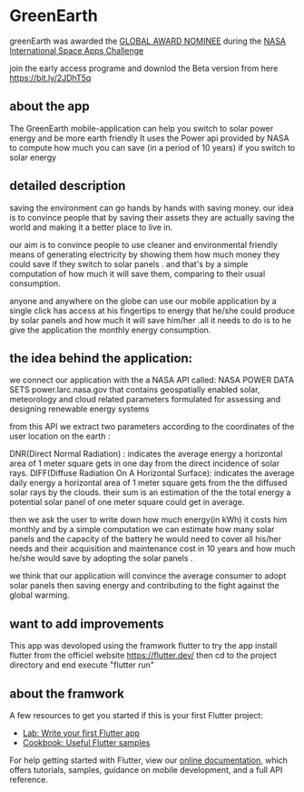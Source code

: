 # GreenEarth

greenEarth was awarded the <a href = "https://2019.spaceappschallenge.org/challenges/living-our-world/warming-planet-cool-ideas/teams/cool-it-together/project">GLOBAL AWARD NOMINEE<a/> during the <a href = "https://www.spaceappschallenge.org/">NASA International Space Apps Challenge<a/>

join the early access programe and downlod the Beta version from here https://bit.ly/2JDhT5q

## about the app

The GreenEarth mobile-application can help you switch to solar power energy and be more earth friendly It uses the Power api provided by NASA to compute how much you can save (in a period of 10 years) if you switch to solar energy

## detailed description

saving the environment can go hands by hands with saving money. our idea is to convince people that by saving their assets they are actually saving the world and making it a better place to live in.

our aim is to convince people to use cleaner and environmental friendly means of generating electricity by showing them how much money they could save if they switch to solar panels . and that's by a simple computation of how much it will save them, comparing to their usual consumption.

anyone and anywhere on the globe can use our mobile application by a single click has access at his fingertips to energy that he/she could produce by solar panels and how much it will save him/her .all it needs to do is to he give the application the monthly energy consumption.

## the idea behind the application:

we connect our application with the a NASA API called: NASA POWER DATA SETS power.larc.nasa.gov that contains geospatially enabled solar, meteorology and cloud related parameters formulated for assessing and designing renewable energy systems

from this API we extract two parameters according to the coordinates of the user location on the earth :

DNR(Direct Normal Radiation) : indicates the average energy a horizontal area of 1 meter square gets in one day from the direct incidence of solar rays.
DIFF(Diffuse Radiation On A Horizontal Surface): indicates the average daily energy a horizontal area of 1 meter square gets from the the diffused solar rays by the clouds.
their sum is an estimation of the the total energy a potential solar panel of one meter square could get in average.

then we ask the user to write down how much energy(in kWh) it costs him monthly and by a simple computation we can estimate how many solar panels and the capacity of the battery he would need to cover all his/her needs and their acquisition and maintenance cost in 10 years and how much he/she would save by adopting the solar panels .

we think that our application will convince the average consumer to adopt solar panels then saving energy and contributing to the fight against the global warming.

## want to add improvements

This app was devoloped using the framwork flutter 
to try the app install flutter from the officiel website https://flutter.dev/
then cd to the project directory and end execute "flutter run"

## about the framwork
A few resources to get you started if this is your first Flutter project:

- [Lab: Write your first Flutter app](https://flutter.dev/docs/get-started/codelab)
- [Cookbook: Useful Flutter samples](https://flutter.dev/docs/cookbook)

For help getting started with Flutter, view our
[online documentation](https://flutter.dev/docs), which offers tutorials,
samples, guidance on mobile development, and a full API reference.

